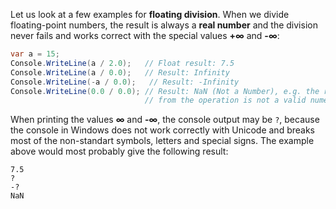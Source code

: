 Let us look at a few examples for **floating division**. When we divide floating-point numbers, the result is always a **real number** and the division never fails and works correct with the special values **+&#8734;** and **-&#8734;**:

```csharp
var a = 15;
Console.WriteLine(a / 2.0);   // Float result: 7.5
Console.WriteLine(a / 0.0);   // Result: Infinity
Console.WriteLine(-a / 0.0);   // Result: -Infinity
Console.WriteLine(0.0 / 0.0); // Result: NaN (Not a Number), e.g. the result
                              // from the operation is not a valid numeric value
```

When printing the values  **&#8734;** and **-&#8734;**, the console output may be `?`, because the console in Windows does not work correctly with Unicode and breaks most of the non-standart symbols, letters and special signs. The example above would most probably give the following result:
```
7.5
?
-?
NaN
```
